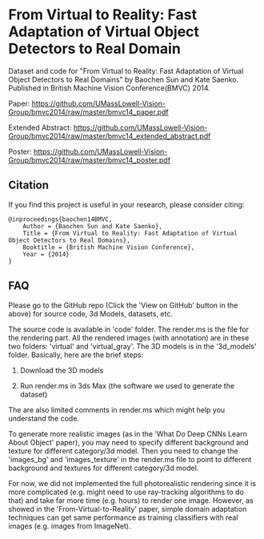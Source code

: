 From Virtual to Reality: Fast Adaptation of Virtual Object Detectors to Real Domain
========

Dataset and code for "From Virtual to Reality: Fast Adaptation of Virtual Object Detectors to Real Domains" by Baochen Sun and Kate Saenko. Published in British Machine Vision Conference(BMVC) 2014.

Paper: https://github.com/UMassLowell-Vision-Group/bmvc2014/raw/master/bmvc14_paper.pdf

Extended Abstract: https://github.com/UMassLowell-Vision-Group/bmvc2014/raw/master/bmvc14_extended_abstract.pdf

Poster: https://github.com/UMassLowell-Vision-Group/bmvc2014/raw/master/bmvc14_poster.pdf

Citation
--------------

If you find this project is useful in your research, please consider citing:

```
@inproceedings{baochen14BMVC,
    Author = {Baochen Sun and Kate Saenko},
    Title = {From Virtual to Reality: Fast Adaptation of Virtual Object Detectors to Real Domains},
    Booktitle = {British Machine Vision Conference},
    Year = {2014}
}
```

FAQ
--------------
Please go to the GitHub repo (Click the 'View on GitHub' button in the above) for source code, 3d Models, datasets, etc.

The source code is available in 'code' folder. The render.ms is the file for the rendering part. All the rendered images (with annotation) are in these two folders: 'virtual' and 'virtual_gray'. The 3D models is in the '3d_models' folder. Basically, here are the brief steps:

1. Download the 3D models

2. Run render.ms in 3ds Max (the software we used to generate the dataset)

The are also limited comments in render.ms which might help you understand the code.

To generate more realistic images (as in the 'What Do Deep CNNs Learn About Object' paper), you may need to specify different background and texture for different category/3d model. Then you need to change the 'images_bg' and 'images_texture' in the render.ms file to point to different background and textures for different category/3d model.

For now, we did not implemented the full photorealistic rendering since it is more complicated (e.g. might need to use ray-tracking algorithms to do that) and take far more time (e.g. hours) to render one image. However, as showed in the 'From-Virtual-to-Reality' paper, simple domain adaptation techniques can get same performance as training classifiers with real images (e.g. images from ImageNet).
